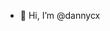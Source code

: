 - 👋 Hi, I’m @dannycx

<!---
dannycx/dannycx is a ✨ special ✨ repository because its `README.md` (this file) appears on your GitHub profile.
You can click the Preview link to take a look at your changes.
--->

